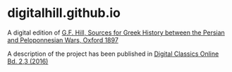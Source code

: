 # digitalhill.github.io
A digital edition of [G.F. Hill, Sources for Greek History between the Persian and Peloponnesian Wars, Oxford 1897](https://archive.org/details/sourcesforgreekh00hilluoft)

A description of the project has been published in [Digital Classics Online Bd. 2,3 (2016)](https://journals.ub.uni-heidelberg.de/index.php/dco/article/view/32253)
